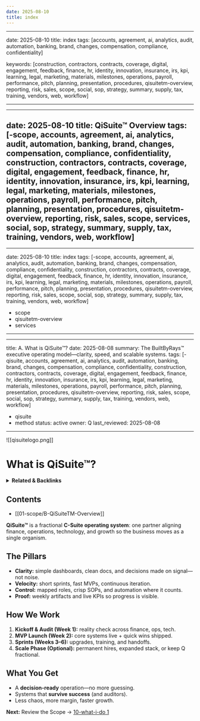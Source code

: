 ```yaml
---
date: 2025-08-10
title: index
---
```

---
date: 2025-08-10
title: index
tags: [accounts, agreement, ai, analytics, audit, automation, banking, brand, changes, compensation, compliance, confidentiality]

keywords: [construction, contractors, contracts, coverage, digital, engagement, feedback, finance, hr, identity, innovation, insurance, irs, kpi, learning, legal, marketing, materials, milestones, operations, payroll, performance, pitch, planning, presentation, procedures, qisuitetm-overview, reporting, risk, sales, scope, social, sop, strategy, summary, supply, tax, training, vendors, web, workflow]

---
---
date: 2025-08-10
title: QiSuite™ Overview
tags: [-scope, accounts, agreement, ai, analytics, audit, automation, banking, brand, changes, compensation, compliance, confidentiality, construction, contractors, contracts, coverage, digital, engagement, feedback, finance, hr, identity, innovation, insurance, irs, kpi, learning, legal, marketing, materials, milestones, operations, payroll, performance, pitch, planning, presentation, procedures, qisuitetm-overview, reporting, risk, sales, scope, services, social, sop, strategy, summary, supply, tax, training, vendors, web, workflow]
---
---
date: 2025-08-10
title: index
tags: [-scope, accounts, agreement, ai, analytics, audit, automation, banking, brand, changes, compensation, compliance, confidentiality, construction, contractors, contracts, coverage, digital, engagement, feedback, finance, hr, identity, innovation, insurance, irs, kpi, learning, legal, marketing, materials, milestones, operations, payroll, performance, pitch, planning, presentation, procedures, qisuitetm-overview, reporting, risk, sales, scope, social, sop, strategy, summary, supply, tax, training, vendors, web, workflow]
  - scope
  - qisuitetm-overview
  - services
---
---
title: A. What is QiSuite™?
date: 2025-08-08
summary: The BuiltByRays™ executive operating model—clarity, speed, and scalable systems.
tags: [-qisuite, accounts, agreement, ai, analytics, audit, automation, banking, brand, changes, compensation, compliance, confidentiality, construction, contractors, contracts, coverage, digital, engagement, feedback, finance, hr, identity, innovation, insurance, irs, kpi, learning, legal, marketing, materials, milestones, operations, payroll, performance, pitch, planning, presentation, procedures, qisuitetm-overview, reporting, risk, sales, scope, social, sop, strategy, summary, supply, tax, training, vendors, web, workflow]
  - qisuite
  - method
status: active
owner: Q
last_reviewed: 2025-08-08
---
![[qisuitelogo.png]]
# What is QiSuite™?

<!-- RELATED:START -->

<details>
<summary><strong>Related & Backlinks</strong></summary>

- [[01-scope/A-Your-Details]]
- [[01-scope/B-QiSuiteTM-Overview]]
- [[01-scope/C-Scope-of-Services]]
- [[01-scope/D-What-I-Do]]
- [[01-scope/E-What-I-DON-T-Do]]
- [[01-scope/F-What-I-Expect-From-You]]
- [[01-scope/G-KPIs-Goals]]
- [[02-investment/A-Investment-Payment-Terms]]
- [[02-investment/B-ROI-Payment-Projection-Example]]
- [[03-roadmap-strategies-faqs/A-Roadmap]]
- [[03-roadmap-strategies-faqs/B-Strategies]]
- [[03-roadmap-strategies-faqs/C-FAQs]]
- [[05-agreement/A. Agreement Sections]]
- [[07-financials/A-Assets/assets]]
- [[07-financials/B-Banks/banking]]
- [[07-financials/C-Contractors/payroll-contractors]]
- [[07-financials/D-Liability/loans-n-credit]]
- [[07-financials/E-Expenses/expenses]]
- [[07-financials/F-Entity-Docs/entity-docs]]
- [[07-financials/I-Insurance/insurance]]
- [[07-financials/O-Others/other-deductions]]
- [[07-financials/R-Reports/reports]]
- [[07-financials/T-Taxes/taxes]]
- [[08-marketing/A-Brand-Assets/logos-and-assets]]
- [[08-marketing/B-Sales-Materials/sales-materials]]
- [[08-marketing/D-Decks/brochures-and-decks]]
- [[08-marketing/E-Testimonials/testimonials]]
- [[08-marketing/F-Websites/website-and-socials]]
- [[08-marketing/marketing-overview]]
- [[09-operations/A-Sops/sample-sop]]
- [[09-operations/A-Sops/standard-ops]]
- [[09-operations/C-Vendors/vendors-list]]
- [[09-operations/operations-overview]]
- [[10-technology/A-Architecture/cfo-os-technical-architecture]]
- [[10-technology/B-Development/integrations]]
- [[10-technology/B-Development/web-deployment-readme]]
- [[10-technology/C-Chatbot/chatbot-readme]]
- [[10-technology/D-Docs/client-installation-guide]]
- [[10-technology/D-Docs/deployment-checklist]]
- [[10-technology/D-Docs/licenses-and-keys]]
- [[10-technology/E-Tech-Stack/technology]]
- [[10-technology/E-Tech-Stack/tools-stack]]
- [[11-legal-compliance/legal-compliance]]
- [[12-human-resources/hr-overview]]
- [[12-human-resources/policies-and-handbooks]]
- [[12-human-resources/team-directory]]
- [[13-engagements/0803-proposed/readme]]
- [[13-engagements/engagements]]
- [[14-analytics/A-Work Summaries/2025-08-09-BuiltByRays Launch Day Work Log & ROI Final]]
- [[99-archives/archives-overview]]
- [[.]]

</details>

<!-- RELATED:END -->

<!-- AUTO-TOC:START -->

## Contents
- [[01-scope/B-QiSuiteTM-Overview]]

<!-- AUTO-TOC:END -->

**QiSuite™** is a fractional **C-Suite operating system**: one partner aligning finance, operations, technology, and growth so the business moves as a single organism.

## The Pillars
- **Clarity:** simple dashboards, clean docs, and decisions made on signal—not noise.  
- **Velocity:** short sprints, fast MVPs, continuous iteration.  
- **Control:** mapped roles, crisp SOPs, and automation where it counts.  
- **Proof:** weekly artifacts and live KPIs so progress is visible.

## How We Work
1. **Kickoff & Audit (Week 1):** reality check across finance, ops, tech.  
2. **MVP Launch (Week 2):** core systems live + quick wins shipped.  
3. **Sprints (Weeks 3–6):** upgrades, training, and handoffs.  
4. **Scale Phase (Optional):** permanent hires, expanded stack, or keep Q fractional.

## What You Get
- A **decision-ready** operation—no more guessing.  
- Systems that **survive success** (and auditors).  
- Less chaos, more margin, faster growth.

**Next:** Review the Scope → [10-what-i-do 1](10-what-i-do%201.md)
